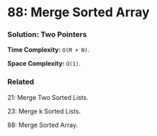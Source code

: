 # 88: Merge Sorted Array

### Solution: Two Pointers
**Time Complexity:** `O(M + N)`.

**Space Complexity:** `O(1)`.

### Related
21: Merge Two Sorted Lists.

23: Merge k Sorted Lists.

88: Merge Sorted Array.